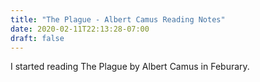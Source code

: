 ```yaml
---
title: "The Plague - Albert Camus Reading Notes"
date: 2020-02-11T22:13:28-07:00
draft: false
---
```

I started reading The Plague by Albert Camus in Feburary.
